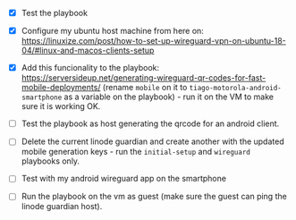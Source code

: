- [x] Test the playbook

- [x] Configure my ubuntu host machine from here on:
  <https://linuxize.com/post/how-to-set-up-wireguard-vpn-on-ubuntu-18-04/#linux-and-macos-clients-setup>

- [x] Add this funcionality to the playbook:
  <https://serversideup.net/generating-wireguard-qr-codes-for-fast-mobile-deployments/>
(rename `mobile` on it to `tiago-motorola-android-smartphone` as a variable on
the playbook) - run it on the VM to make sure it is working OK.

- [ ] Test the playbook as host generating the qrcode for an android client.

- [ ] Delete the current linode guardian and create another with the updated
  mobile generation keys  - run the `initial-setup` and `wireguard` playbooks
only.

- [ ] Test with my android wireguard app on the smartphone

- [ ] Run the playbook on the vm as guest (make sure the guest can ping the
  linode guardian host).

